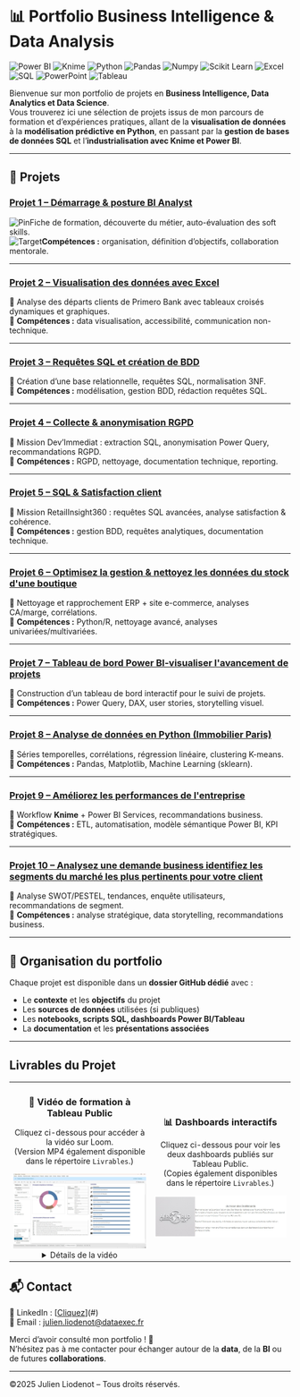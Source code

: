 # 📊 Portfolio Business Intelligence & Data Analysis
![Power BI](https://img.shields.io/badge/Power_BI-F2C811?style=for-the-badge&logo=powerbi&logoColor=black)
![Knime](https://img.shields.io/badge/KNIME-FDCC02?style=for-the-badge&logo=knime&logoColor=black)
![Python](https://img.shields.io/badge/Python-3776AB?style=for-the-badge&logo=python&logoColor=white)
![Pandas](https://img.shields.io/badge/Pandas-150458?style=for-the-badge&logo=pandas&logoColor=white)
![Numpy](https://img.shields.io/badge/Numpy-013243?style=for-the-badge&logo=numpy&logoColor=white)
![Scikit Learn](https://img.shields.io/badge/scikit_learn-F7931E?style=for-the-badge&logo=scikitlearn&logoColor=white)
![Excel](https://img.shields.io/badge/Microsoft_Excel-217346?style=for-the-badge&logo=microsoft-excel&logoColor=white)
![SQL](https://img.shields.io/badge/SQL-336791?style=for-the-badge&logo=postgresql&logoColor=white)
![PowerPoint](https://img.shields.io/badge/Microsoft_PowerPoint-B7472A?style=for-the-badge&logo=microsoft-powerpoint&logoColor=white)
![Tableau](https://img.shields.io/badge/Tableau-E97627?style=for-the-badge&logo=Tableau&logoColor=white)

Bienvenue sur mon portfolio de projets en **Business Intelligence, Data Analytics et Data Science**.  
Vous trouverez ici une sélection de projets issus de mon parcours de formation et d’expériences pratiques, allant de la **visualisation de données** à la **modélisation prédictive en Python**, en passant par la **gestion de bases de données SQL** et l’**industrialisation avec Knime et Power BI**.

---

## 🚀 Projets

### [Projet 1 – Démarrage & posture BI Analyst](./Projet%2001%20–%20Démarrage%20&%20posture%20BI%20Analyst/)  
<img src="https://www.pinclipart.com/picdir/middle/376-3766580_1024-x-1024-3-push-pin-icon-png.png" alt="Pin" width="20" height="20"/>Fiche de formation, découverte du métier, auto-évaluation des soft skills.  
<img src="https://freepngimg.com/thumb/target/14-2-target-free-download-png.png" alt="Target" width="20" height="20"/>**Compétences :** organisation, définition d’objectifs, collaboration mentorale.  

---

### [Projet 2 – Visualisation des données avec Excel](./Projet%2002%20–%20Visualisation%20des%20donn%C3%A9es%20avec%20Excel/)  
📌 Analyse des départs clients de Primero Bank avec tableaux croisés dynamiques et graphiques.  
🎯 **Compétences :** data visualisation, accessibilité, communication non-technique.  

---


### [Projet 3 – Requêtes SQL et création de BDD](./Projet%2003%20–%20Requ%C3%AAtes%20SQL%20et%20cr%C3%A9ation%20de%20BDD/)  
📌 Création d’une base relationnelle, requêtes SQL, normalisation 3NF.  
🎯 **Compétences :** modélisation, gestion BDD, rédaction requêtes SQL.  

---

### [Projet 4 – Collecte & anonymisation RGPD](./Projet%2004%20–%20Collecte%20%26%20anonymisation%20RGPD/)  
📌 Mission Dev’Immediat : extraction SQL, anonymisation Power Query, recommandations RGPD.  
🎯 **Compétences :** RGPD, nettoyage, documentation technique, reporting.  

---

### [Projet 5 – SQL & Satisfaction client](./Projet%2005%20–%20SQL%20%26%20Satisfaction%20client/)  
📌 Mission RetailInsight360 : requêtes SQL avancées, analyse satisfaction & cohérence.  
🎯 **Compétences :** gestion BDD, requêtes analytiques, documentation technique.  

---

### [Projet 6 – Optimisez la gestion & nettoyez les données du stock d'une boutique](./Projet%2006%20–%20Optimisez%20la%20gestion%20%26%20nettoyez%20les%20donn%C3%A9es%20du%20stock%20d%27une%20boutique/)  
📌 Nettoyage et rapprochement ERP + site e-commerce, analyses CA/marge, corrélations.  
🎯 **Compétences :** Python/R, nettoyage avancé, analyses univariées/multivariées.  

---

### [Projet 7 – Tableau de bord Power BI-visualiser l'avancement de projets](./Projet%2007%20–%20Tableau%20de%20bord%20Power%20BI-visualiser%20l%27avancement%20de%20projets/)  
📌 Construction d’un tableau de bord interactif pour le suivi de projets.  
🎯 **Compétences :** Power Query, DAX, user stories, storytelling visuel.  

---

### [Projet 8 – Analyse de données en Python (Immobilier Paris)](./Projet%2008%20–%20Analyse%20de%20donn%C3%A9es%20en%20Python%20%28Immobilier%20Paris%29/)  
📌 Séries temporelles, corrélations, régression linéaire, clustering K-means.  
🎯 **Compétences :** Pandas, Matplotlib, Machine Learning (sklearn).  

---

### [Projet 9 – Améliorez les performances de l'entreprise](./Projet%2009%20–%20Am%C3%A9liorez%20les%20performances%20de%20l%27entreprise/)  
📌 Workflow **Knime** + Power BI Services, recommandations business.  
🎯 **Compétences :** ETL, automatisation, modèle sémantique Power BI, KPI stratégiques.  

---

### [Projet 10 – Analysez une demande business identifiez les segments du marché les plus pertinents pour votre client](./Projet%2010%20–%20Analysez%20une%20demande%20business%20identifiez%20les%20segments%20du%20march%C3%A9%20les%20plus%20pertinents%20pour%20votre%20client/)  
📌 Analyse SWOT/PESTEL, tendances, enquête utilisateurs, recommandations de segment.  
🎯 **Compétences :** analyse stratégique, data storytelling, recommandations business.  

---

## 📂 Organisation du portfolio
Chaque projet est disponible dans un **dossier GitHub dédié** avec :  
- Le **contexte** et les **objectifs** du projet  
- Les **sources de données** utilisées (si publiques)  
- Les **notebooks, scripts SQL, dashboards Power BI/Tableau**  
- La **documentation** et les **présentations associées**  

---

## Livrables du Projet

<p align="center">
  <table>
    <tr>
      <td align="center" width="50%">
        <h3>🎥 Vidéo de formation à Tableau Public</h3>
        <p>Cliquez ci-dessous pour accéder à la vidéo sur Loom.<br/>
        (Version MP4 également disponible dans le répertoire <code>Livrables</code>.)</p>
        <a href="https://www.loom.com/share/3bc89edc0bf74f6690a4ee4284048495">
          <img src="./Livrables/video_miniature.jpg" alt="Voir la vidéo" width="300"/>
        </a>
        <details>
          <summary>Détails de la vidéo</summary>
          <p>Dans cette vidéo (22 min), je vous montre pas à pas comment créer deux graphiques avancés avec <strong>Tableau Public</strong> :</p>
          <ul>
            <li><strong>Un graphique en donut</strong> (avec champ calculé pour normalisation à 100 %)</li>
            <li><strong>Un graphique de compétences (soft skills)</strong> avec icônes, texte et barres de progression</li>
          </ul>
          <p>Cette démonstration couvre :</p>
          <ul>
            <li>Le chargement et la préparation des données</li>
            <li>La construction des graphiques étape par étape</li>
            <li>Les ajustements visuels pour un rendu clair et esthétique</li>
            <li>Les bonnes pratiques de mise en page dans un tableau de bord</li>
          </ul>
        </details>
      </td>
      <td align="center" width="50%">
        <h3>📊 Dashboards interactifs</h3>
        <p>Cliquez ci-dessous pour voir les deux dashboards publiés sur Tableau Public.<br/>
        (Copies également disponibles dans le répertoire <code>Livrables</code>.)</p>
        <a href="https://public.tableau.com/views/Profilveille_V2/Prsentation?:language=fr-FR&:sid=&:redirect=auth&:display_count=n&:origin=viz_share_link">
          <img src="./Livrables/dashboards_miniature.jpg" alt="Voir les Dashboards" width="300"/>
        </a>
      </td>
    </tr>
  </table>
</p>




## 📬 Contact
💼 LinkedIn : [[Cliquez](https://www.linkedin.com/in/julien-liodenot/)](#)  
📧 Email : [julien.liodenot@dataexec.fr](#)  

Merci d’avoir consulté mon portfolio ! 🙌  
N’hésitez pas à me contacter pour échanger autour de la **data**, de la **BI** ou de futures **collaborations**.

---
©2025 Julien Liodenot – Tous droits réservés.

